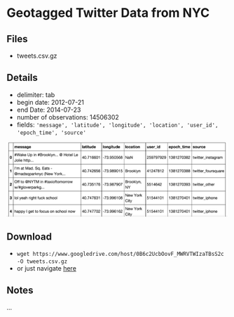 # Geotagged Twitter Data from NYC

## Files
* tweets.csv.gz

## Details
* delimiter: tab
* begin date: 2012-07-21
* end Date: 2014-07-23
* number of observations: 14506302
* fields: `'message', 'latitude', 'longitude', 'location', 'user_id', 'epoch_time', 'source'`

![some example rows:](https://raw.githubusercontent.com/dflatow/Data/master/geo_twitter/example_rows.png)

 
## Download
* `wget https://www.googledrive.com/host/0B6c2UcbOovF_MWRVTWIzaTBsS2c -O tweets.csv.gz`
* or just navigate [here](https://drive.google.com/file/d/0B6c2UcbOovF_MWRVTWIzaTBsS2c/view?usp=sharing)


## Notes
...
